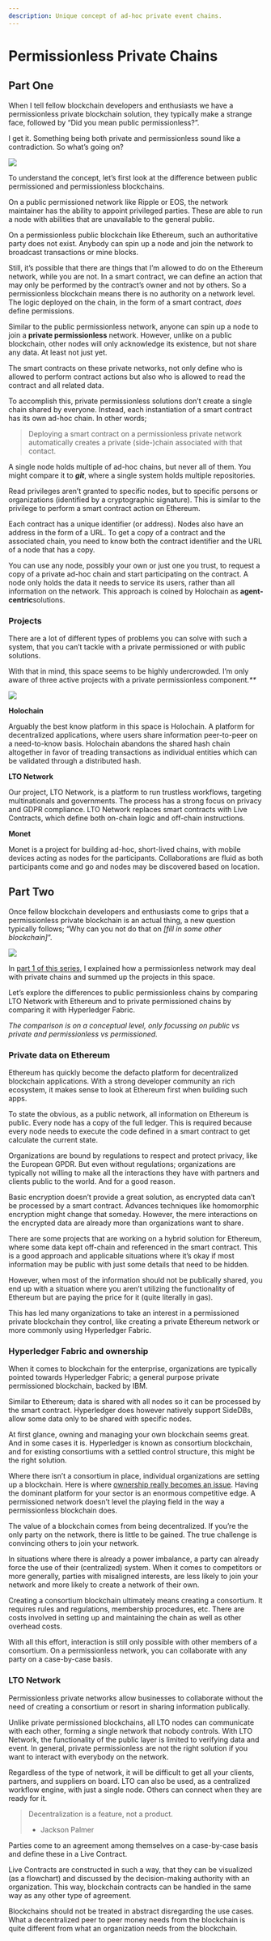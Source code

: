 ```yaml
---
description: Unique concept of ad-hoc private event chains.
---
```


# Permissionless Private Chains

## Part One

When I tell fellow blockchain developers and enthusiasts we have a permissionless private blockchain solution, they typically make a strange face, followed by “Did you mean public permissionless?”.

I get it. Something being both private and permissionless sound like a contradiction. So what’s going on?

![](https://cdn-images-1.medium.com/max/800/1*fLdNRTYSjVy1mfc9IWdgcQ.png)

To understand the concept, let’s first look at the difference between public permissioned and permissionless blockchains.

On a public permissioned network like Ripple or EOS, the network maintainer has the ability to appoint privileged parties. These are able to run a node with abilities that are unavailable to the general public.

On a permissionless public blockchain like Ethereum, such an authoritative party does not exist. Anybody can spin up a node and join the network to broadcast transactions or mine blocks.

Still, it’s possible that there are things that I’m allowed to do on the Ethereum network, while you are not. In a smart contract, we can define an action that may only be performed by the contract’s owner and not by others. So a permissionless blockchain means there is no authority on a network level. The logic deployed on the chain, in the form of a smart contract, _does_ define permissions.

Similar to the public permissionless network, anyone can spin up a node to join a **private permissionless** network. However, unlike on a public blockchain, other nodes will only acknowledge its existence, but not share any data. At least not just yet.

The smart contracts on these private networks, not only define who is allowed to perform contract actions but also who is allowed to read the contract and all related data.

To accomplish this, private permissionless solutions don’t create a single chain shared by everyone. Instead, each instantiation of a smart contract has its own ad-hoc chain. In other words;

> Deploying a smart contract on a permissionless private network automatically creates a private \(side-\)chain associated with that contact.

A single node holds multiple of ad-hoc chains, but never all of them. You might compare it to _**git**_, where a single system holds multiple repositories.

Read privileges aren’t granted to specific nodes, but to specific persons or organizations \(identified by a cryptographic signature\). This is similar to the privilege to perform a smart contract action on Ethereum.

Each contract has a unique identifier \(or address\). Nodes also have an address in the form of a URL. To get a copy of a contract and the associated chain, you need to know both the contract identifier and the URL of a node that has a copy.

You can use any node, possibly your own or just one you trust, to request a copy of a private ad-hoc chain and start participating on the contract. A node only holds the data it needs to service its users, rather than all information on the network. This approach is coined by Holochain as **agent-centric**solutions.

### Projects

There are a lot of different types of problems you can solve with such a system, that you can’t tackle with a private permissioned or with public solutions.

With that in mind, this space seems to be highly undercrowded. I’m only aware of three active projects with a private permissionless component._\*\*_

![](https://cdn-images-1.medium.com/max/800/1*W3_dmkbCUSUti30BqvjLvg.png)

**Holochain**

Arguably the best know platform in this space is Holochain. A platform for decentralized applications, where users share information peer-to-peer on a need-to-know basis. Holochain abandons the shared hash chain altogether in favor of treading transactions as individual entities which can be validated through a distributed hash.

**LTO Network**

Our project, LTO Network, is a platform to run trustless workflows, targeting multinationals and governments. The process has a strong focus on privacy and GDPR compliance. LTO Network replaces smart contracts with Live Contracts, which define both on-chain logic and off-chain instructions.

**Monet**

Monet is a project for building ad-hoc, short-lived chains, with mobile devices acting as nodes for the participants. Collaborations are fluid as both participants come and go and nodes may be discovered based on location.

## Part Two

Once fellow blockchain developers and enthusiasts come to grips that a permissionless private blockchain is an actual thing, a new question typically follows; “Why can you not do that on _\[fill in some other blockchain\]_”.

![](https://cdn-images-1.medium.com/max/800/1*nC0VzCnQ3X-TPEBXgahIAg.png)

In [part 1 of this series](https://medium.com/ltonetwork/the-rise-of-private-permissionless-blockchains-part-1-4c39bea2e2be), I explained how a permissionless network may deal with private chains and summed up the projects in this space.

Let’s explore the differences to public permissionless chains by comparing LTO Network with Ethereum and to private permissioned chains by comparing it with Hyperledger Fabric.

_The comparison is on a conceptual level, only focussing on public vs private and permissionless vs permissioned._

### Private data on Ethereum

Ethereum has quickly become the defacto platform for decentralized blockchain applications. With a strong developer community an rich ecosystem, it makes sense to look at Ethereum first when building such apps.

To state the obvious, as a public network, all information on Ethereum is public. Every node has a copy of the full ledger. This is required because every node needs to execute the code defined in a smart contract to get calculate the current state.

Organizations are bound by regulations to respect and protect privacy, like the European GPDR. But even without regulations; organizations are typically not willing to make all the interactions they have with partners and clients public to the world. And for a good reason.

Basic encryption doesn’t provide a great solution, as encrypted data can’t be processed by a smart contract. Advances techniques like homomorphic encryption might change that someday. However, the mere interactions on the encrypted data are already more than organizations want to share.

There are some projects that are working on a hybrid solution for Ethereum, where some data kept off-chain and referenced in the smart contract. This is a good approach and applicable situations where it’s okay if most information may be public with just some details that need to be hidden.

However, when most of the information should not be publically shared, you end up with a situation where you aren’t utilizing the functionality of Ethereum but are paying the price for it \(quite literally in gas\).

This has led many organizations to take an interest in a permissioned private blockchain they control, like creating a private Ethereum network or more commonly using Hyperledger Fabric.

### Hyperledger Fabric and ownership

When it comes to blockchain for the enterprise, organizations are typically pointed towards Hyperledger Fabric; a general purpose private permissioned blockchain, backed by IBM.

Similar to Ethereum; data is shared with all nodes so it can be processed by the smart contract. Hyperledger does however natively support SideDBs, allow some data only to be shared with specific nodes.

At first glance, owning and managing your own blockchain seems great. And in some cases it is. Hyperledger is known as consortium blockchain, and for existing consortiums with a settled control structure, this might be the right solution.

Where there isn’t a consortium in place, individual organizations are setting up a blockchain. Here is where [ownership really becomes an issue](https://medium.com/ltonetwork/why-ibm-and-the-maersk-group-venture-was-doomed-to-fail-the-state-of-b2b-blockchain-adoption-dfff01e4b6fc). Having the dominant platform for your sector is an enormous competitive edge. A permissioned network doesn’t level the playing field in the way a permissionless blockchain does.

The value of a blockchain comes from being decentralized. If you’re the only party on the network, there is little to be gained. The true challenge is convincing others to join your network.

In situations where there is already a power imbalance, a party can already force the use of their \(centralized\) system. When it comes to competitors or more generally, parties with misaligned interests, are less likely to join your network and more likely to create a network of their own.

Creating a consortium blockchain ultimately means creating a consortium. It requires rules and regulations, membership procedures, etc. There are costs involved in setting up and maintaining the chain as well as other overhead costs.

With all this effort, interaction is still only possible with other members of a consortium. On a permissionless network, you can collaborate with any party on a case-by-case basis.

### LTO Network

Permissionless private networks allow businesses to collaborate without the need of creating a consortium or resort in sharing information publically.

Unlike private permissioned blockchains, all LTO nodes can communicate with each other, forming a single network that nobody controls. With LTO Network, the functionality of the public layer is limited to verifying data and event. In general, private permissionless are not the right solution if you want to interact with everybody on the network.

Regardless of the type of network, it will be difficult to get all your clients, partners, and suppliers on board. LTO can also be used, as a centralized workflow engine, with just a single node. Others can connect when they are ready for it.

> Decentralization is a feature, not a product.  
> - Jackson Palmer

Parties come to an agreement among themselves on a case-by-case basis and define these in a Live Contract.

Live Contracts are constructed in such a way, that they can be visualized \(as a flowchart\) and discussed by the decision-making authority with an organization. This way, blockchain contracts can be handled in the same way as any other type of agreement.

Blockchains should not be treated in abstract disregarding the use cases. What a decentralized peer to peer money needs from the blockchain is quite different from what an organization needs from the blockchain.

